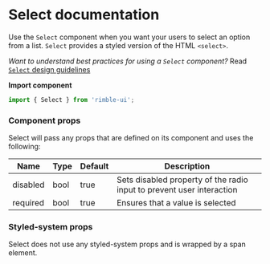 # Select documentation

Use the `Select` component when you want your users to select an option from a list. `Select` provides a styled version of the HTML `<select>`.

_Want to understand best practices for using a `Select` component?_ Read [`Select` design guidelines](https://consensys.github.io/rimble-ui/?path=/story/Select--design--guidelines)

**Import component**

```jsx
import { Select } from 'rimble-ui';
```

<!-- STORY -->

### Component props

Select will pass any props that are defined on its component and uses the following:

| Name     | Type | Default | Description                                                           |
| -------- | ---- | ------- | --------------------------------------------------------------------- |
| disabled | bool | true    | Sets disabled property of the radio input to prevent user interaction |
| required | bool | true    | Ensures that a value is selected                                      |

### Styled-system props

Select does not use any styled-system props and is wrapped by a span element.
